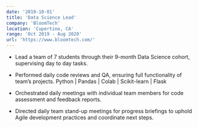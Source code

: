 ```yaml
---
date: '2019-10-01'
title: 'Data Science Lead'
company: 'BloomTech'
location: 'Cupertino, CA'
range: 'Oct 2019 - Aug 2020'
url: 'https://www.bloomtech.com/'
---
```


- Lead a team of 7 students through their 9-month Data Science cohort, supervising day to day tasks.

- Performed daily code reviews and QA, ensuring full functionality of team’s projects. <a>Python | Pandas | Colab | Scikit-learn | Flask</a>

- Orchestrated daily meetings with individual team members for code assessment and feedback reports.

- Directed daily team stand-up meetings for progress briefings to uphold <a>Agile</a> development practices and coordinate next steps.
